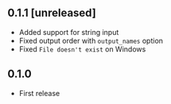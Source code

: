 ## 0.1.1 [unreleased]

- Added support for string input
- Fixed output order with `output_names` option
- Fixed `File doesn't exist` on Windows

## 0.1.0

- First release
